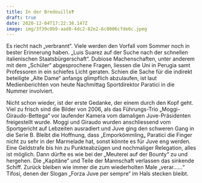 ```yaml
---
title: In der Bredouille❓
draft: true
date: 2020-12-04T17:22:38.147Z
image: img/3f39c0b9-aad8-4dc2-82e2-6c8006cfde6c.jpeg
---
```

Es riecht nach „verbrannt“. Viele werden den Vorfall vom Sommer  noch in bester Erinnerung haben. „Luis Suarez auf der Suche nach der schnellen italienischen Staatsbürgerschaft“. Dubiose Machenschaften, unter anderem mit dem „Schüler“ abgesprochene Fragen, liessen die Uni in Perugia samt Professoren in ein schiefes Licht geraten. Schien die Sache für die indirekt beteiligte „Alte Dame“ anfangs glimpflich abzulaufen, ist laut Medienberichten von heute Nachmittag Sportdirektor Paratici in die Nummer involviert.

Nicht schon wieder, ist der erste Gedanke, der einem durch den Kopf geht. Viel zu frisch sind die Bilder von 2006, als das Führungs-Trio „Moggi-Giraudo-Bettega“ vor laufender Kamera vom damaligen Juve-Präsidenten freigestellt wurde. Moggi und Giraudo wurden anschliessend vom Sportgericht auf Lebzeiten ausradiert und Juve ging den schweren Gang in die Serie B. Bleibt die Hoffnung, dass „Emporkömmling„ Paratici die Finger nicht zu sehr in der Marmelade hat, sonst könnte es für Juve eng werden. Eine Geldstrafe bis hin zu Punkteabzügen und nochmaliger Relegation, alles ist möglich. Dann dürfte es wie bei der „Meuterei auf der Bounty“ zu und hergehen. Die „Kapitäne“ und Teile der Mannschaft verlassen das sinkende Schiff. Zurück bleiben wie immer die zum wiederholten Male „verar......“ Tifosi, denen der Slogan „Forza Juve per sempre“ im Hals stecken bleibt.